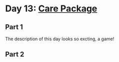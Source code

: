 # Day 13: [Care Package](https://adventofcode.com/2019/day/13)

## Part 1

The description of this day looks so excting, a game!

## Part 2

